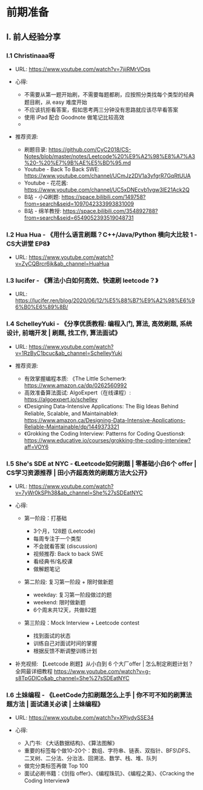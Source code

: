 # 前期准备

## I. 前人经验分享

### I.1 Christinaaa呀

- URL: https://www.youtube.com/watch?v=7jiiRMrVOqs

- 心得:

    - 不需要从第一题开始刷，不需要每题都刷，应按照分类找每个类型的经典题目刷，从 easy 难度开始
    - 不应该抗拒看答案，假如思考两三分钟没有思路就应该尽早看答案
    - 使用 iPad 配合 Goodnote 做笔记比较高效
    - 

- 推荐资源:

    - 刷题目录: https://github.com/CyC2018/CS-Notes/blob/master/notes/Leetcode%20%E9%A2%98%E8%A7%A3%20-%20%E7%9B%AE%E5%BD%95.md​
    - Youtube - Back To Back SWE: https://www.youtube.com/channel/UCmJz2DV1a3yfgrR7GqRtUUA
    - Youtube - 花花酱: https://www.youtube.com/channel/UC5xDNEcvb1vgw3lE21Ack2Q
    - B站 - 小Q刷题: https://space.bilibili.com/149758?from=search&seid=1097042333993831009
    - B站 - 绵羊教授: https://space.bilibili.com/354892788?from=search&seid=6549052393519048731

### I.2 Hua Hua - 《用什么语言刷题？C++/Java/Python 横向大比较 1 - CS大讲堂 EP8》

- URL: https://www.youtube.com/watch?v=ZyCQBrcr6jk&ab_channel=HuaHua

### I.3 lucifer - 《算法小白如何高效、快速刷 leetcode？》

- URL: https://lucifer.ren/blog/2020/06/12/%E5%88%B7%E9%A2%98%E6%96%B0%E6%89%8B/

### I.4 SchelleyYuki - 《分享优质教程: 编程入门, 算法, 高效刷题, 系统设计, 前端开发 | 刷题, 找工作, 算法面试》

- URL: https://www.youtube.com/watch?v=1RzByC1bcuc&ab_channel=SchelleyYuki

- 推荐资源:

    - 有效掌握编程本质: 《The Little Schemer》: https://www.amazon.ca/dp/0262560992
    - 高效准备算法面试: AlgoExpert（在线课程）: https://algoexpert.io/schelley
    - 《Designing Data-Intensive Applications: The Big Ideas Behind Reliable, Scalable, and Maintainable》: https://www.amazon.ca/Designing-Data-Intensive-Applications-Reliable-Maintainable/dp/1449373321
    - 《Grokking the Coding Interview: Patterns for Coding Questions》: https://www.educative.io/courses/grokking-the-coding-interview?aff=VOY6

### I.5 She's SDE at NYC - 《Leetcode如何刷题 | 零基础小白6个 offer | CS学习资源推荐 | 田小齐超高效的刷题方法大公开》

- URL: https://www.youtube.com/watch?v=7yWr0kSPh38&ab_channel=She%27sSDEatNYC

- 心得:

    - 第一阶段：打基础
        - 3个月，128题 (Leetcode)
        - 每周专注于一个类型
        - 不会就看答案 (discussion)
        - 视频推荐: Back to back SWE
        - 看经典书/名校课
        - 做解题笔记

    - 第二阶段: 复习第一阶段 + 限时做新题
        - weekday: 复习第一阶段做过的题
        - weekend: 限时做新题
        - 6个周末共12天，共做82题

    - 第三阶段：Mock Interview + Leetcode contest
        - 找到面试的状态
        - 训练自己对面试时间的掌握
        - 根据反馈不断调整训练计划

- 补充视频: 【Leetcode 刷题】从小白到 6 个大厂offer | 怎么制定刷题计划？全网最详细教程 https://www.youtube.com/watch?v=g-s8TpGDlCo&ab_channel=She%27sSDEatNYC

### I.6 土妹编程 - 《LeetCode力扣刷题怎么上手 | 你不可不知的刷算法题方法 | 面试通关必读 | 土妹编程》

- URL: https://www.youtube.com/watch?v=XPjydySSE34

- 心得:

    - 入门书: 《大话数据结构》、《算法图解》
    - 重要的标签每个做10-20个：数组、字符串、链表、双指针、BFS\DFS、二叉树、二分法、分治法、回溯法、数学、栈、堆、队列
    - 做完分类标签再做 Top 100
    - 面试必刷书籍：《剑指 offer》、《编程珠玑》、《编程之美》、《Cracking the Coding Interview》